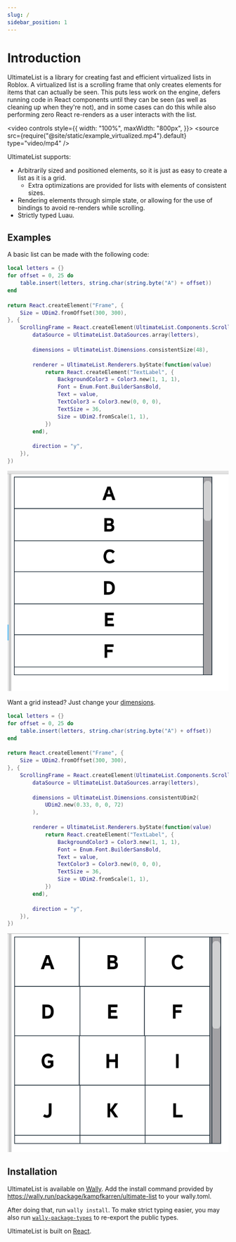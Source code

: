 ```yaml
---
slug: /
sidebar_position: 1
---
```

# Introduction
UltimateList is a library for creating fast and efficient virtualized lists in Roblox. A virtualized list is a scrolling frame that only creates elements for items that can actually be seen. This puts less work on the engine, defers running code in React components until they can be seen (as well as cleaning up when they're not), and in some cases can do this while also performing zero React re-renders as a user interacts with the list.

<video controls style={{
    width: "100%",
    maxWidth: "800px",
}}>
    <source src={require("@site/static/example_virtualized.mp4").default} type="video/mp4" />
</video>

UltimateList supports:
- Arbitrarily sized and positioned elements, so it is just as easy to create a list as it is a grid.
    - Extra optimizations are provided for lists with elements of consistent sizes.
- Rendering elements through simple state, or allowing for the use of bindings to avoid re-renders while scrolling.
- Strictly typed Luau.

## Examples

A basic list can be made with the following code:
```lua
local letters = {}
for offset = 0, 25 do
    table.insert(letters, string.char(string.byte("A") + offset))
end

return React.createElement("Frame", {
    Size = UDim2.fromOffset(300, 300),
}, {
    ScrollingFrame = React.createElement(UltimateList.Components.ScrollingFrame, {
        dataSource = UltimateList.DataSources.array(letters),

        dimensions = UltimateList.Dimensions.consistentSize(48),

        renderer = UltimateList.Renderers.byState(function(value)
            return React.createElement("TextLabel", {
                BackgroundColor3 = Color3.new(1, 1, 1),
                Font = Enum.Font.BuilderSansBold,
                Text = value,
                TextColor3 = Color3.new(0, 0, 0),
                TextSize = 36,
                Size = UDim2.fromScale(1, 1),
            })
        end),

        direction = "y",
    }),
})
```

![A list of letters](../static/list.png)

Want a grid instead? Just change your [dimensions](./core-concepts/dimensions).
```lua
local letters = {}
for offset = 0, 25 do
    table.insert(letters, string.char(string.byte("A") + offset))
end

return React.createElement("Frame", {
    Size = UDim2.fromOffset(300, 300),
}, {
    ScrollingFrame = React.createElement(UltimateList.Components.ScrollingFrame, {
        dataSource = UltimateList.DataSources.array(letters),
        
        dimensions = UltimateList.Dimensions.consistentUDim2(
            UDim2.new(0.33, 0, 0, 72)
        ),

        renderer = UltimateList.Renderers.byState(function(value)
            return React.createElement("TextLabel", {
                BackgroundColor3 = Color3.new(1, 1, 1),
                Font = Enum.Font.BuilderSansBold,
                Text = value,
                TextColor3 = Color3.new(0, 0, 0),
                TextSize = 36,
                Size = UDim2.fromScale(1, 1),
            })
        end),

        direction = "y",
    }),
})
```

![A grid of letters](../static/grid.png)

## Installation
UltimateList is available on [Wally](https://wally.run/). Add the install command provided by https://wally.run/package/kampfkarren/ultimate-list to your wally.toml.

After doing that, run `wally install`. To make strict typing easier, you may also run [`wally-package-types`](https://github.com/JohnnyMorganz/wally-package-types) to re-export the public types.

UltimateList is built on [React](https://roblox.github.io/roact-alignment/).
